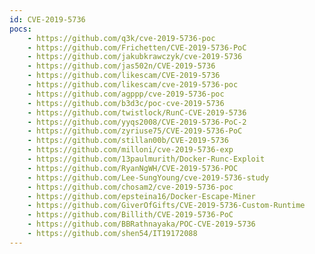 ```yaml
---
id: CVE-2019-5736
pocs:
    - https://github.com/q3k/cve-2019-5736-poc
    - https://github.com/Frichetten/CVE-2019-5736-PoC
    - https://github.com/jakubkrawczyk/cve-2019-5736
    - https://github.com/jas502n/CVE-2019-5736
    - https://github.com/likescam/CVE-2019-5736
    - https://github.com/likescam/cve-2019-5736-poc
    - https://github.com/agppp/cve-2019-5736-poc
    - https://github.com/b3d3c/poc-cve-2019-5736
    - https://github.com/twistlock/RunC-CVE-2019-5736
    - https://github.com/yyqs2008/CVE-2019-5736-PoC-2
    - https://github.com/zyriuse75/CVE-2019-5736-PoC
    - https://github.com/stillan00b/CVE-2019-5736
    - https://github.com/milloni/cve-2019-5736-exp
    - https://github.com/13paulmurith/Docker-Runc-Exploit
    - https://github.com/RyanNgWH/CVE-2019-5736-POC
    - https://github.com/Lee-SungYoung/cve-2019-5736-study
    - https://github.com/chosam2/cve-2019-5736-poc
    - https://github.com/epsteina16/Docker-Escape-Miner
    - https://github.com/GiverOfGifts/CVE-2019-5736-Custom-Runtime
    - https://github.com/Billith/CVE-2019-5736-PoC
    - https://github.com/BBRathnayaka/POC-CVE-2019-5736
    - https://github.com/shen54/IT19172088
---
```

